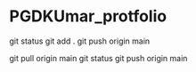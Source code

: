 # PGDKUmar_protfolio


git status 
git add .
git push origin main

git pull origin main
git status
git push origin main